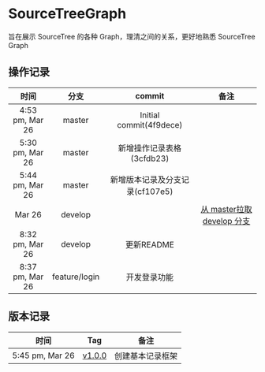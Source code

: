 # SourceTreeGraph
旨在展示 SourceTree 的各种 Graph，理清之间的关系，更好地熟悉 SourceTree Graph



## 操作记录 

|       时间        |      分支       |         commit          |                    备注                    |
| :-------------: | :-----------: | :---------------------: | :--------------------------------------: |
| 4:53 pm, Mar 26 |    master     | Initial commit(4f9dece) |                                          |
| 5:30 pm, Mar 26 |    master     |    新增操作记录表格(3cfdb23)    |                                          |
| 5:44 pm, Mar 26 |    master     |  新增版本记录及分支记录(cf107e5)   |                                          |
|     Mar 26      |    develop    |                         | [从 master拉取 develop 分支](img/new_dev_from_master.jpg) |
| 8:32 pm, Mar 26 |    develop    |        更新README         |                                          |
| 8:37 pm, Mar 26 | feature/login |         开发登录功能          |                                          |



## 版本记录

|       时间        |           Tag            |    备注    |
| :-------------: | :----------------------: | :------: |
| 5:45 pm, Mar 26 | [v1.0.0](img/v1_0_0.jpg) | 创建基本记录框架 |

